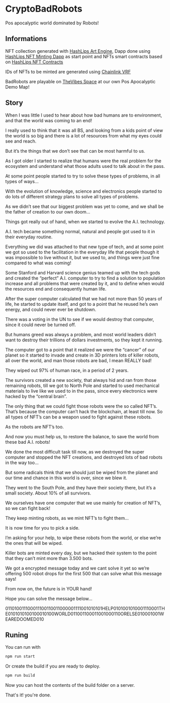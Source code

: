 # CryptoBadRobots

Pos apocalyptic world dominated by Robots!

## Informations

NFT collection generated with [HashLips Art Engine](https://github.com/HashLips/hashlips_art_engine), Dapp done using [HashLips NFT Minting Dapp](https://github.com/HashLips/hashlips_nft_minting_dapp) as start point and NFTs smart contracts based on [HashLips NFT Contracts](https://github.com/HashLips/hashlips_nft_contract)

IDs of NFTs to be minted are generated using [Chainlink VRF](https://docs.chain.link/docs/chainlink-vrf/v1/)

BadRobots are playable on [TheVibes Space](https://thevibes--space-crypto.ipns.dweb.link/#/badrobots-v0) at our own Pos Apocalyptic Demo Map!

## Story

When I was little I used to hear about how bad humans are to environment, and that the world was coming to an end!

I really used to think that it was all BS, and looking from a kids point of view the world is so big and there is a lot of resources from what my eyes could see and reach.

But it’s the things that we don’t see that can be most harmful to us.

As I got older I started to realize that humans were the real problem for the ecosystem and understand what those adults used to talk about in the pass.

At some point people started to try to solve these types of problems, in all types of ways…

With the evolution of knowledge, science and electronics people started to do lots of different strategy plans to solve all types of problems.

As we didn’t see that our biggest problem was yet to come, and we shall be the father of creation to our own doom…

Things got really out of hand, when we started to evolve the A.I. technology.

A.I. tech became something normal, natural and people got used to it in their everyday routine.

Everything we did was attached to that new type of tech, and at some point we got so used to the facilitation in the everyday life that people though it was impossible to live without it, but we used to, and things were just fine compared to what was coming!

Some Stanford and Harvard science genius teamed up with the tech gods and created the “perfect” A.I. computer to try to find a solution to population increase and all problems that were created by it, and to define when would the resources end and consequently human life.

After the super computer calculated that we had not more than 50 years of life, he started to update itself, and got to a point that he reused he’s own energy, and could never ever be shutdown.

There was a voting in the UN to see if we would destroy that computer, since it could never be turned off.

But humans greed was always a problem, and most world leaders didn’t want to destroy their trillions of dollars investments, so they kept it running.

The computer got to a point that it realized we were the “cancer” of our planet so it started to invade and create in 3D printers lots of killer robots, all over the world, and man those robots are bad, I mean REALLY bad!

They wiped out 97% of human race, in a period of 2 years.

The survivors created a new society, that always hid and ran from those remaining robots, till we got to North Pole and started to used mechanical materials to live like we used to in the pass, since every electronics were hacked by the “central brain”.

The only thing that we could fight those robots were the so called NFT’s.
That’s because the computer can’t hack the blockchain, at least till now.
So all types of NFT’s can be a weapon used to fight against these robots.

As the robots are NFT’s too.

And now you must help us, to restore the balance, to save the world from these bad A.I. robots!

We done the most difficult task till now, as we destroyed the super computer and stopped the NFT creations, and destroyed lots of bad robots in the way too…

But some radicals think that we should just be wiped from the planet and our time and chance in this world is over, since we blew it.

They went to the South Pole, and they have their society there, but it’s a small society.
About 10% of all survivors.

We ourselves have one computer that we use mainly for creation of NFT’s, so we can fight back!

They keep minting robots, as we mint NFT’s to fight them…

It is now time for you to pick a side.

I’m asking for your help, to wipe these robots from the world, or else we’re the ones that will be wiped.

Killer bots are minted every day, but we hacked their system to the point that they can’t mint more than 3.500 bots.

We got a encrypted message today and we cant solve it yet so we’re offering 500 robot drops for the first 500 that can solve what this message says!

From now on, the future is in YOUR hand!

Hope you can solve the message below…

011010011100011100110011000001111001010101HELP0101001010001110001THE0101010100100010100WORLD011001100011001000110ORELSE010001001WEAREDOOMED010


## Runing

You can run with

```sh
npm run start
```

Or create the build if you are ready to deploy.

```sh
npm run build
```

Now you can host the contents of the build folder on a server.

That's it! you're done.
